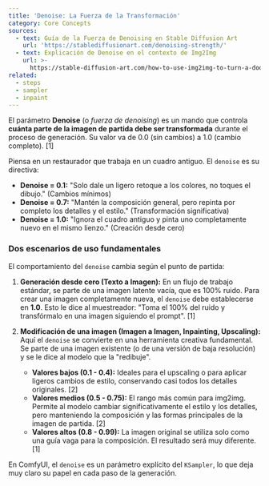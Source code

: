 ```yaml
---
title: 'Denoise: La Fuerza de la Transformación'
category: Core Concepts
sources:
  - text: Guía de la Fuerza de Denoising en Stable Diffusion Art
    url: 'https://stablediffusionart.com/denoising-strength/'
  - text: Explicación de Denoise en el contexto de Img2Img
    url: >-
      https://stable-diffusion-art.com/how-to-use-img2img-to-turn-a-doodle-into-a-masterpiece/
related:
  - steps
  - sampler
  - inpaint
---
```


El parámetro **Denoise** (o *fuerza de denoising*) es un mando que controla **cuánta parte de la imagen de partida debe ser transformada** durante el proceso de generación. Su valor va de 0.0 (sin cambios) a 1.0 (cambio completo). [1]

Piensa en un restaurador que trabaja en un cuadro antiguo. El `denoise` es su directiva:
- **Denoise = 0.1:** "Solo dale un ligero retoque a los colores, no toques el dibujo." (Cambios mínimos)
- **Denoise = 0.7:** "Mantén la composición general, pero repinta por completo los detalles y el estilo." (Transformación significativa)
- **Denoise = 1.0:** "Ignora el cuadro antiguo y pinta uno completamente nuevo en el mismo lienzo." (Creación desde cero)

### Dos escenarios de uso fundamentales

El comportamiento del `denoise` cambia según el punto de partida:

1.  **Generación desde cero (Texto a Imagen):**
    En un flujo de trabajo estándar, se parte de una imagen latente vacía, que es 100% ruido. Para crear una imagen completamente nueva, el `denoise` debe establecerse en **1.0**. Esto le dice al muestreador: "Toma el 100% del ruido y transfórmalo en una imagen siguiendo el prompt". [1]

2.  **Modificación de una imagen (Imagen a Imagen, Inpainting, Upscaling):**
    Aquí el `denoise` se convierte en una herramienta creativa fundamental. Se parte de una imagen existente (o de una versión de baja resolución) y se le dice al modelo que la "redibuje".
    - **Valores bajos (0.1 - 0.4):** Ideales para el upscaling o para aplicar ligeros cambios de estilo, conservando casi todos los detalles originales. [2]
    - **Valores medios (0.5 - 0.75):** El rango más común para img2img. Permite al modelo cambiar significativamente el estilo y los detalles, pero manteniendo la composición y las formas principales de la imagen de partida. [2]
    - **Valores altos (0.8 - 0.99):** La imagen original se utiliza solo como una guía vaga para la composición. El resultado será muy diferente. [1]

En ComfyUI, el `denoise` es un parámetro explícito del `KSampler`, lo que deja muy claro su papel en cada paso de la generación.
